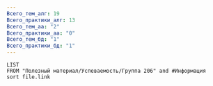 ```yaml
---
Всего_тем_алг: 19
Всего_практики_алг: 13
Всего_тем_aa: "2"
Всего_практики_aa: "0"
Всего_тем_бд: "1"
Всего_практики_бд: "1"
---
```

```dataview
LIST
FROM "Полезный материал/Успеваемость/Группа 206" and #Информация 
sort file.link
```
